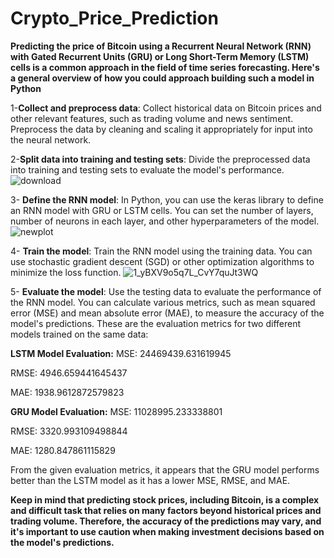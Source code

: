 # Crypto_Price_Prediction

**Predicting the price of Bitcoin using a Recurrent Neural Network (RNN) with Gated Recurrent Units (GRU) or Long Short-Term Memory (LSTM)**
**cells is a common approach in the field of time series forecasting. Here's a general overview of how you could approach building such a model in Python**

1-**Collect and preprocess data**: Collect historical data on Bitcoin prices and other relevant features, such as trading volume and news sentiment.
    Preprocess the data by cleaning and scaling it appropriately for input into the neural network.

2-**Split data into training and testing sets**: Divide the preprocessed data into training and testing sets to evaluate the model's performance.
![download](https://user-images.githubusercontent.com/121633990/231550730-55e1bdb3-6168-46a0-a4bd-b00c9ff93ec3.png)


3- **Define the RNN model**: In Python, you can use the keras library to define an RNN model with GRU or LSTM cells.
  You can set the number of layers, number of neurons in each layer, and other hyperparameters of the model.
  ![newplot](https://user-images.githubusercontent.com/121633990/231551042-a2d9ce2a-78db-4ca2-ae59-3ceed6f912a4.png)


4- **Train the model**: Train the RNN model using the training data. You can use stochastic gradient descent (SGD) or other optimization algorithms to 
    minimize the loss function.
    ![1_yBXV9o5q7L_CvY7quJt3WQ](https://user-images.githubusercontent.com/121633990/231519092-1509ce88-64a9-4b45-ab12-d4d1d4a46306.png)


5- **Evaluate the model**: Use the testing data to evaluate the performance of the RNN model. You can calculate various metrics, 
    such as mean squared error (MSE) and mean absolute error (MAE), to measure the accuracy of the model's predictions.
    These are the evaluation metrics for two different models trained on the same data:
    
**LSTM Model Evaluation:**
MSE: 24469439.631619945

RMSE: 4946.659441645437

MAE: 1938.9612872579823

**GRU Model Evaluation:**
MSE: 11028995.233338801

RMSE: 3320.993109498844

MAE: 1280.847861115829

From the given evaluation metrics, it appears that the GRU model performs better than the LSTM model as it has a lower MSE, RMSE, and MAE.
    



**Keep in mind that predicting stock prices, including Bitcoin, is a complex and difficult task that relies on many factors beyond historical prices and trading volume.
Therefore, the accuracy of the predictions may vary, and it's important to use caution when making investment decisions based on the model's predictions.**
